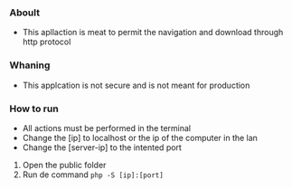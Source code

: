 ### Aboult
- This apllaction is meat to permit the navigation and download through http protocol
### Whaning
- This applcation is not secure and is not meant for production
### How to run
- All actions must be performed in the terminal
- Change the [ip] to localhost or the ip of the computer in the lan
- Change the [server-ip] to the intented port
1. Open the public folder
2. Run de command `php -S [ip]:[port]`